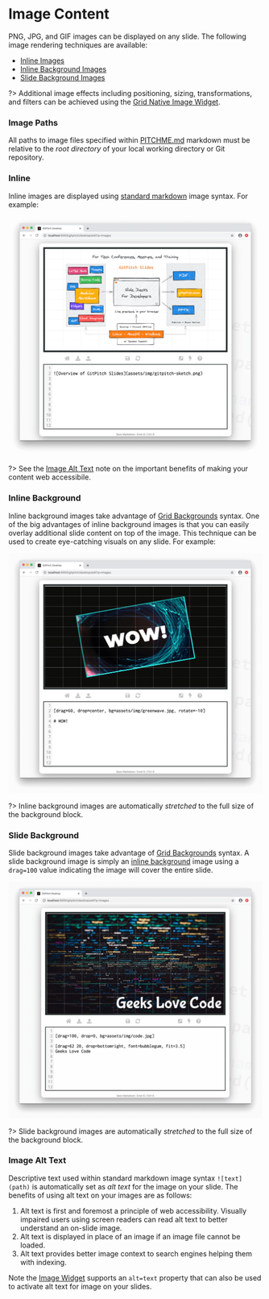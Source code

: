 # Image Content

PNG, JPG, and GIF images can be displayed on any slide. The following image rendering techniques are available:

- [Inline Images](#inline)
- [Inline Background Images](#inline-background)
- [Slide Background Images](#slide-background)

?> Additional image effects including positioning, sizing, transformations, and filters can be achieved using the [Grid Native Image Widget](/images/widget.md).

### Image Paths

All paths to image files specified within [PITCHME.md](/conventions/pitchme-md.md) markdown must be relative to the *root directory* of your local working directory or Git repository.


### Inline

Inline images are displayed using [standard markdown](https://guides.github.com/features/mastering-markdown/) image syntax. For example:

![Sample slide demonstrating an inline image](../_images/gitpitch-images-inline.png)


?> See the [Image Alt Text](#image-alt-text) note on the important benefits of making your content web accessibile.

### Inline Background

Inline background images take advantage of [Grid Backgrounds](/grid-layouts/backgrounds.md) syntax. One of the big advantages of inline background images is that you can easily overlay additional slide content on top of the image. This technique can be used to create eye-catching visuals on any slide. For example:

![Sample slide demonstrating an inline background image](../_images/gitpitch-images-inline-background.png)


?> Inline background images are automatically *stretched* to the full size of the background block.

### Slide Background

Slide background images take advantage of [Grid Backgrounds](/grid-layouts/backgrounds.md) syntax. A slide background image is simply an [inline background](#inline-background) image using a `drag=100` value indicating the image will cover the entire slide.

![Sample slide demonstrating a background image](../_images/gitpitch-images-slide-background.png)

?> Slide background images are automatically *stretched* to the full size of the background block.

### Image Alt Text

Descriptive text used within standard markdown image syntax `![text](path)` is automatically set as *alt text* for the image on your slide. The benefits of using alt text on your images are as follows:

1. Alt text is first and foremost a principle of web accessibility. Visually impaired users using screen readers can read alt text to better understand an on-slide image.
1. Alt text is displayed in place of an image if an image file cannot be loaded.
1. Alt text provides better image context to search engines helping them with indexing.

Note the [Image Widget](/images/widget.md) supports an `alt=text` property that can also be used to activate alt text for image on your slides.

